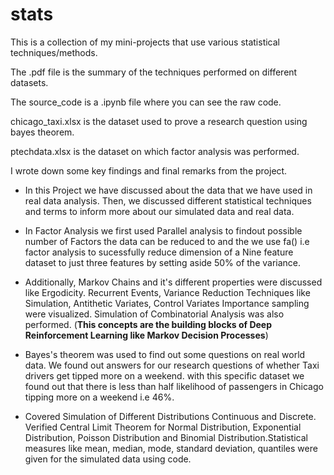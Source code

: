 # stats
This is a collection of my mini-projects that use various statistical techniques/methods.

The .pdf file is the summary of the techniques performed on different datasets.

The source_code is a .ipynb file where you can see the raw code.

chicago_taxi.xlsx is the dataset used to prove a research question using bayes theorem.

ptechdata.xlsx is the dataset on which factor analysis was performed.

I wrote down some key findings and final remarks from the project.

- In this Project we have discussed about the data that we have used in real data analysis. Then, we discussed different statistical techniques and terms to inform more about our simulated data and real data.

- In Factor Analysis we first used Parallel analysis to findout possible number of Factors the data can be reduced to and the we use fa() i.e factor analysis to sucessfully reduce dimension of a Nine feature dataset to just three features by setting aside 50% of the variance.

- Additionally, Markov Chains and it's different properties were discussed like Ergodicity. Recurrent Events, Variance Reduction Techniques like Simulation, Antithetic Variates, Control Variates Importance sampling were visualized. Simulation of Combinatorial Analysis was also performed. (**This concepts are the building blocks of Deep Reinforcement Learning like Markov Decision Processes**)

- Bayes's theorem was used to find out some questions on real world data. We found out answers for our research questions of whether Taxi drivers get tipped more on a weekend. with this specific dataset we found out that there is less than half likelihood of passengers in Chicago tipping more on a weekend i.e 46%.

- Covered Simulation of Different Distributions Continuous and Discrete. Verified Central Limit Theorem for Normal Distribution, Exponential Distribution, Poisson Distribution and Binomial Distribution.Statistical measures like mean, median, mode, standard deviation, quantiles were given for the simulated data using code.




